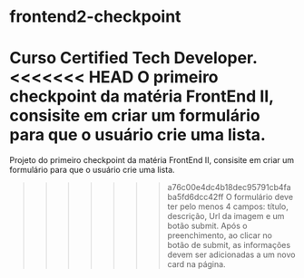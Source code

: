 # frontend2-checkpoint
Curso Certified Tech Developer.
<<<<<<< HEAD
O primeiro checkpoint da matéria FrontEnd II, consisite em criar um formulário para que o usuário crie uma lista.
=======

Projeto do primeiro checkpoint da matéria FrontEnd II, consisite em criar um formulário para que o usuário crie uma lista. 
>>>>>>> a76c00e4dc4b18dec95791cb4faba5fd6dcc42ff
O formulário deve ter pelo menos 4 campos: título, descrição, Url da imagem e um botão submit. 
Após o preenchimento, ao clicar no botão de submit, as informações devem ser adicionadas a um novo card na página.

